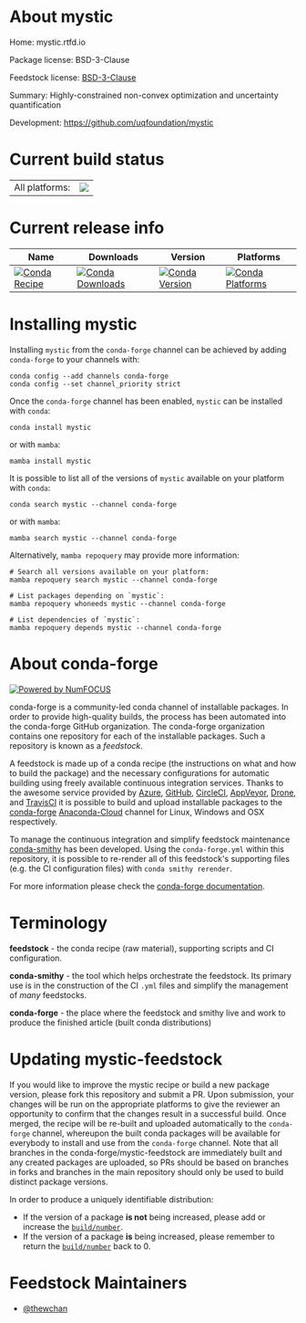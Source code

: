 About mystic
============

Home: mystic.rtfd.io

Package license: BSD-3-Clause

Feedstock license: [BSD-3-Clause](https://github.com/conda-forge/mystic-feedstock/blob/main/LICENSE.txt)

Summary: Highly-constrained non-convex optimization and uncertainty quantification

Development: https://github.com/uqfoundation/mystic

Current build status
====================


<table><tr><td>All platforms:</td>
    <td>
      <a href="https://dev.azure.com/conda-forge/feedstock-builds/_build/latest?definitionId=16521&branchName=main">
        <img src="https://dev.azure.com/conda-forge/feedstock-builds/_apis/build/status/mystic-feedstock?branchName=main">
      </a>
    </td>
  </tr>
</table>

Current release info
====================

| Name | Downloads | Version | Platforms |
| --- | --- | --- | --- |
| [![Conda Recipe](https://img.shields.io/badge/recipe-mystic-green.svg)](https://anaconda.org/conda-forge/mystic) | [![Conda Downloads](https://img.shields.io/conda/dn/conda-forge/mystic.svg)](https://anaconda.org/conda-forge/mystic) | [![Conda Version](https://img.shields.io/conda/vn/conda-forge/mystic.svg)](https://anaconda.org/conda-forge/mystic) | [![Conda Platforms](https://img.shields.io/conda/pn/conda-forge/mystic.svg)](https://anaconda.org/conda-forge/mystic) |

Installing mystic
=================

Installing `mystic` from the `conda-forge` channel can be achieved by adding `conda-forge` to your channels with:

```
conda config --add channels conda-forge
conda config --set channel_priority strict
```

Once the `conda-forge` channel has been enabled, `mystic` can be installed with `conda`:

```
conda install mystic
```

or with `mamba`:

```
mamba install mystic
```

It is possible to list all of the versions of `mystic` available on your platform with `conda`:

```
conda search mystic --channel conda-forge
```

or with `mamba`:

```
mamba search mystic --channel conda-forge
```

Alternatively, `mamba repoquery` may provide more information:

```
# Search all versions available on your platform:
mamba repoquery search mystic --channel conda-forge

# List packages depending on `mystic`:
mamba repoquery whoneeds mystic --channel conda-forge

# List dependencies of `mystic`:
mamba repoquery depends mystic --channel conda-forge
```


About conda-forge
=================

[![Powered by
NumFOCUS](https://img.shields.io/badge/powered%20by-NumFOCUS-orange.svg?style=flat&colorA=E1523D&colorB=007D8A)](https://numfocus.org)

conda-forge is a community-led conda channel of installable packages.
In order to provide high-quality builds, the process has been automated into the
conda-forge GitHub organization. The conda-forge organization contains one repository
for each of the installable packages. Such a repository is known as a *feedstock*.

A feedstock is made up of a conda recipe (the instructions on what and how to build
the package) and the necessary configurations for automatic building using freely
available continuous integration services. Thanks to the awesome service provided by
[Azure](https://azure.microsoft.com/en-us/services/devops/), [GitHub](https://github.com/),
[CircleCI](https://circleci.com/), [AppVeyor](https://www.appveyor.com/),
[Drone](https://cloud.drone.io/welcome), and [TravisCI](https://travis-ci.com/)
it is possible to build and upload installable packages to the
[conda-forge](https://anaconda.org/conda-forge) [Anaconda-Cloud](https://anaconda.org/)
channel for Linux, Windows and OSX respectively.

To manage the continuous integration and simplify feedstock maintenance
[conda-smithy](https://github.com/conda-forge/conda-smithy) has been developed.
Using the ``conda-forge.yml`` within this repository, it is possible to re-render all of
this feedstock's supporting files (e.g. the CI configuration files) with ``conda smithy rerender``.

For more information please check the [conda-forge documentation](https://conda-forge.org/docs/).

Terminology
===========

**feedstock** - the conda recipe (raw material), supporting scripts and CI configuration.

**conda-smithy** - the tool which helps orchestrate the feedstock.
                   Its primary use is in the construction of the CI ``.yml`` files
                   and simplify the management of *many* feedstocks.

**conda-forge** - the place where the feedstock and smithy live and work to
                  produce the finished article (built conda distributions)


Updating mystic-feedstock
=========================

If you would like to improve the mystic recipe or build a new
package version, please fork this repository and submit a PR. Upon submission,
your changes will be run on the appropriate platforms to give the reviewer an
opportunity to confirm that the changes result in a successful build. Once
merged, the recipe will be re-built and uploaded automatically to the
`conda-forge` channel, whereupon the built conda packages will be available for
everybody to install and use from the `conda-forge` channel.
Note that all branches in the conda-forge/mystic-feedstock are
immediately built and any created packages are uploaded, so PRs should be based
on branches in forks and branches in the main repository should only be used to
build distinct package versions.

In order to produce a uniquely identifiable distribution:
 * If the version of a package **is not** being increased, please add or increase
   the [``build/number``](https://docs.conda.io/projects/conda-build/en/latest/resources/define-metadata.html#build-number-and-string).
 * If the version of a package **is** being increased, please remember to return
   the [``build/number``](https://docs.conda.io/projects/conda-build/en/latest/resources/define-metadata.html#build-number-and-string)
   back to 0.

Feedstock Maintainers
=====================

* [@thewchan](https://github.com/thewchan/)

